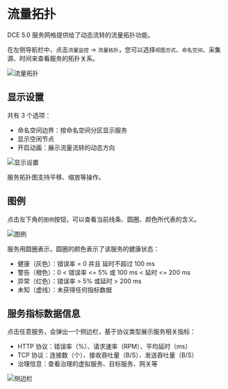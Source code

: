 # 流量拓扑

DCE 5.0 服务网格提供给了动态流转的流量拓扑功能。

在左侧导航栏中，点击`流量监控` -> `流量拓扑`，您可以选择`视图方式`、`命名空间`、采集源、时间来查看服务的拓扑关系。

![流量拓扑](https://docs.daocloud.io/daocloud-docs-images/docs/zh/docs/mspider/user-guide/images/topo01.png)

## 显示设置

共有 3 个选项：

- 命名空间边界：按命名空间分区显示服务
- 显示空闲节点
- 开启动画：展示流量流转的动态方向

![显示设置](https://docs.daocloud.io/daocloud-docs-images/docs/zh/docs/mspider/user-guide/images/topo02.png)

服务拓扑图支持平移、缩放等操作。

## 图例

点击左下角的`图例`按钮，可以查看当前线条、圆圈、颜色所代表的含义。

![图例](https://docs.daocloud.io/daocloud-docs-images/docs/zh/docs/mspider/user-guide/images/topo03.png)

服务用圆圈表示，圆圈的颜色表示了该服务的健康状态：

- 健康（灰色）：错误率 = 0 并且 延时不超过 100 ms
- 警告（橙色）：0 < 错误率 <= 5% 或 100 ms < 延时 <= 200 ms
- 异常（红色）：错误率 > 5% 或延时 > 200 ms
- 未知（虚线）：未获得任何指标数据

## 服务指标数据信息

点击任意服务，会弹出一个侧边栏，基于协议类型展示服务相关指标：

- HTTP 协议：错误率（%）、请求速率（RPM）、平均延时（ms）
- TCP 协议：连接数（个）、接收吞吐量（B/S）、发送吞吐量（B/S）
- 治理信息：查看治理的虚拟服务、目标服务、网关等

![侧边栏](https://docs.daocloud.io/daocloud-docs-images/docs/zh/docs/mspider/user-guide/images/topo04.png)
